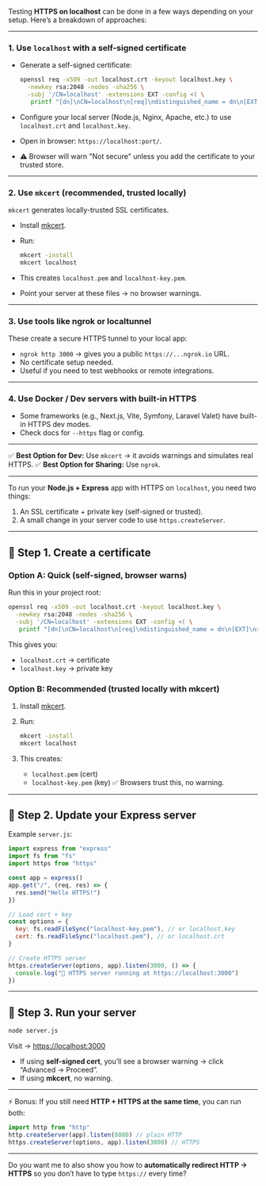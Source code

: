 Testing **HTTPS on localhost** can be done in a few ways depending on your setup. Here’s a breakdown of approaches:

---

### 1. Use `localhost` with a self-signed certificate

- Generate a self-signed certificate:

  ```bash
  openssl req -x509 -out localhost.crt -keyout localhost.key \
    -newkey rsa:2048 -nodes -sha256 \
    -subj '/CN=localhost' -extensions EXT -config <( \
     printf "[dn]\nCN=localhost\n[req]\ndistinguished_name = dn\n[EXT]\nsubjectAltName=DNS:localhost\nkeyUsage=digitalSignature\nextendedKeyUsage=serverAuth")
  ```

- Configure your local server (Node.js, Nginx, Apache, etc.) to use `localhost.crt` and `localhost.key`.
- Open in browser: `https://localhost:port/`.
- ⚠️ Browser will warn "Not secure" unless you add the certificate to your trusted store.

---

### 2. Use `mkcert` (recommended, trusted locally)

`mkcert` generates locally-trusted SSL certificates.

- Install [mkcert](https://github.com/FiloSottile/mkcert).
- Run:

  ```bash
  mkcert -install
  mkcert localhost
  ```

- This creates `localhost.pem` and `localhost-key.pem`.
- Point your server at these files → no browser warnings.

---

### 3. Use tools like **ngrok** or **localtunnel**

These create a secure HTTPS tunnel to your local app:

- `ngrok http 3000` → gives you a public `https://...ngrok.io` URL.
- No certificate setup needed.
- Useful if you need to test webhooks or remote integrations.

---

### 4. Use Docker / Dev servers with built-in HTTPS

- Some frameworks (e.g., Next.js, Vite, Symfony, Laravel Valet) have built-in HTTPS dev modes.
- Check docs for `--https` flag or config.

---

✅ **Best Option for Dev:** Use `mkcert` → it avoids warnings and simulates real HTTPS.
✅ **Best Option for Sharing:** Use `ngrok`.

---

To run your **Node.js + Express** app with HTTPS on `localhost`, you need two things:

1. An SSL certificate + private key (self-signed or trusted).
2. A small change in your server code to use `https.createServer`.

---

## 🔧 Step 1. Create a certificate

### Option A: Quick (self-signed, browser warns)

Run this in your project root:

```bash
openssl req -x509 -out localhost.crt -keyout localhost.key \
  -newkey rsa:2048 -nodes -sha256 \
  -subj '/CN=localhost' -extensions EXT -config <( \
   printf "[dn]\nCN=localhost\n[req]\ndistinguished_name = dn\n[EXT]\nsubjectAltName=DNS:localhost\nkeyUsage=digitalSignature\nextendedKeyUsage=serverAuth")
```

This gives you:

- `localhost.crt` → certificate
- `localhost.key` → private key

### Option B: Recommended (trusted locally with mkcert)

1. Install [mkcert](https://github.com/FiloSottile/mkcert).
2. Run:

   ```bash
   mkcert -install
   mkcert localhost
   ```

3. This creates:
   - `localhost.pem` (cert)
   - `localhost-key.pem` (key)
     ✅ Browsers trust this, no warning.

---

## 🔧 Step 2. Update your Express server

Example `server.js`:

```js
import express from "express"
import fs from "fs"
import https from "https"

const app = express()
app.get("/", (req, res) => {
  res.send("Hello HTTPS!")
})

// Load cert + key
const options = {
  key: fs.readFileSync("localhost-key.pem"), // or localhost.key
  cert: fs.readFileSync("localhost.pem"), // or localhost.crt
}

// Create HTTPS server
https.createServer(options, app).listen(3000, () => {
  console.log("🚀 HTTPS server running at https://localhost:3000")
})
```

---

## 🔧 Step 3. Run your server

```bash
node server.js
```

Visit → [https://localhost:3000](https://localhost:3000)

- If using **self-signed cert**, you’ll see a browser warning → click “Advanced → Proceed”.
- If using **mkcert**, no warning.

---

⚡ Bonus: If you still need **HTTP + HTTPS at the same time**, you can run both:

```js
import http from "http"
http.createServer(app).listen(8080) // plain HTTP
https.createServer(options, app).listen(3000) // HTTPS
```

---

Do you want me to also show you how to **automatically redirect HTTP → HTTPS** so you don’t have to type `https://` every time?
